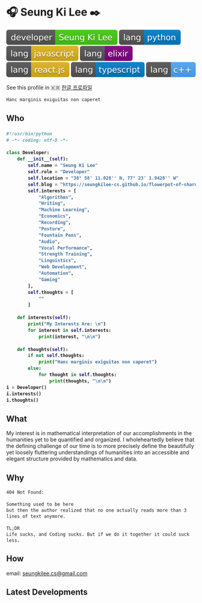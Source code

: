 # :headphones: Seung Ki Lee :black_nib:
![me](./assets/developer-SeungKiLee-brightgreen.svg)
![python](./assets/lang-python-blue.svg)
![javascript](./assets/lang-javascript-yellow.svg)
![elixir](./assets/lang-elixir-purple.svg)
![react.js](./assets/lang-react.js-yellow.svg)
![typescript](./assets/lang-typescript-blue.svg)
![c++](./assets/lang-cpp.svg)

See this profile in :kr: [한글 프로파일](README.ko.md)

```python
Hanc marginis exiguitas non caperet
```


## Who

<h4>

```python
#!/usr/bin/python
# -*- coding: utf-8 -*-

class Developer:
    def __init__(self):
        self.name = "Seung Ki Lee"
        self.role = "Developer"
        self.location = "38° 58' 11.028'' N, 77° 23' 1.9428'' W"
        self.blog = "https://seungkilee-cs.github.io/flowerpot-of-shard"
        self.interests = [
            "Algorithms",
            "Writing",
            "Machine Learning",
            "Economics",
            "Recording",
            "Posture",
            "Fountain Pens",
            "Audio",
            "Vocal Performance",
            "Strength Training",
            "Linguistics",
            "Web Development",
            "Automation",
            "Gaming"
        ],
        self.thoughts = [
            ""
        ]
        
    def interests(self):
        print("My Interests Are: \n") 
        for interest in self.interests:
            print(interest, "\n\n")
    
    def thoughts(self):
        if not self.thoughts:
            print("Hanc marginis exiguitas non caperet")
        else:
            for thought in self.thoughts:
                print(thoughts, "\n\n")
i = Developer()
i.interests()
i.thoughts()
```

</h4>


## What
My interest is in mathematical interpretation of our accomplishments in the humanities yet to be quantified and organized. I wholeheartedly believe that the defining challenge of our time is to more precisely define the beautifully yet loosely fluttering understandings of humanities into an accessible and elegant structure provided by mathematics and data.

## Why
```
404 Not Found:

Something used to be here
but then the author realized that no one actually reads more than 3 lines of text anymore.

TL;DR  
Life sucks, and Coding sucks. But if we do it together it could suck less.

```

## How
email: [seungkilee.cs@gmail.com](mailto:seungkilee.cs@gmail.com)

## Latest Developments

<!--
**seungkilee-cs/seungkilee-cs** is a ✨ _special_ ✨ repository because its `README.md` (this file) appears on your GitHub profile.

Here are some ideas to get you started:

- 🔭 I’m currently working on ...
- 🌱 I’m currently learning ...
- 👯 I’m looking to collaborate on ...
- 🤔 I’m looking for help with ...
- 💬 Ask me about ...
- 📫 How to reach me: ...
- 😄 Pronouns: ...
- ⚡ Fun fact: ...

-->
